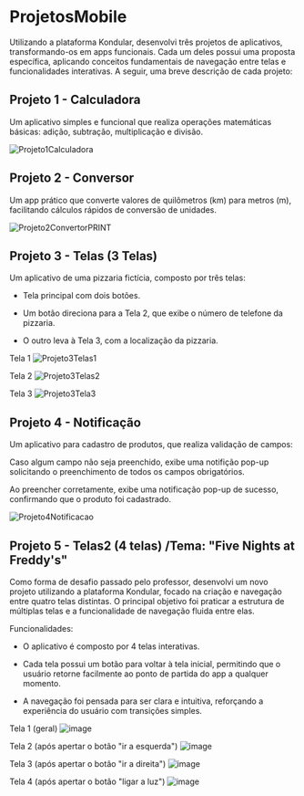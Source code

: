 # ProjetosMobile
Utilizando a plataforma Kondular, desenvolvi três projetos de aplicativos, transformando-os em apps funcionais. Cada um deles possui uma proposta específica, aplicando conceitos fundamentais de navegação entre telas e funcionalidades interativas. A seguir, uma breve descrição de cada projeto:

## Projeto 1 - Calculadora
Um aplicativo simples e funcional que realiza operações matemáticas básicas: adição, subtração, multiplicação e divisão.

![Projeto1Calculadora](https://github.com/user-attachments/assets/9f3fada9-5027-4094-b3e8-7fa54ab11b34)

## Projeto 2 - Conversor

Um app prático que converte valores de quilômetros (km) para metros (m), facilitando cálculos rápidos de conversão de unidades.

![Projeto2ConvertorPRINT](https://github.com/user-attachments/assets/d69c7f20-d127-47c6-9bcd-50c04577c8c6)

## Projeto 3 - Telas (3 Telas)
Um aplicativo de uma pizzaria fictícia, composto por três telas:

* Tela principal com dois botões.

* Um botão direciona para a Tela 2, que exibe o número de telefone da pizzaria.

* O outro leva à Tela 3, com a localização da pizzaria.


Tela 1 
![Projeto3Telas1](https://github.com/user-attachments/assets/761a1c65-e2eb-4fae-9e93-5c69599638e8)

Tela 2
![Projeto3Telas2](https://github.com/user-attachments/assets/af58e99f-36ce-45f6-9ce3-a642f267f0f7)

Tela 3
![Projeto3Tela3](https://github.com/user-attachments/assets/04324036-9c7b-4c58-b6e4-c53dfbcb48b9)

## Projeto 4 - Notificação
Um aplicativo para cadastro de produtos, que realiza validação de campos:

Caso algum campo não seja preenchido, exibe uma notifição pop-up solicitando o preenchimento de todos os campos obrigatórios.

Ao preencher corretamente, exibe uma notificação pop-up de sucesso, confirmando que o produto foi cadastrado.

![Projeto4Notificacao](https://github.com/user-attachments/assets/d76c2bd0-ffb8-4fb9-abed-92726b4ae3bd)

## Projeto 5 - Telas2 (4 telas)  /Tema: "Five Nights at Freddy's"
Como forma de desafio passado pelo professor, desenvolvi um novo projeto utilizando a plataforma Kondular, focado na criação e navegação entre quatro telas distintas. O principal objetivo foi praticar a estrutura de múltiplas telas e a funcionalidade de navegação fluida entre elas.

Funcionalidades:
* O aplicativo é composto por 4 telas interativas.

* Cada tela possui um botão para voltar à tela inicial, permitindo que o usuário retorne facilmente ao ponto de partida do app a qualquer momento.

* A navegação foi pensada para ser clara e intuitiva, reforçando a experiência do usuário com transições simples.

Tela 1 (geral)
![image](https://github.com/user-attachments/assets/bf832a46-e7a8-4f55-9491-2af3c597c0ff)

Tela 2 (após apertar o botâo "ir a esquerda")
![image](https://github.com/user-attachments/assets/5a96e61a-d6a0-4568-b7ad-a681db4be527)

Tela 3 (após apertar o botâo "ir a direita")
![image](https://github.com/user-attachments/assets/b255234e-2cb9-4cd6-926c-5e9e6511a3b5)

Tela 4 (após apertar o botâo "ligar a luz")
![image](https://github.com/user-attachments/assets/2a71c1b6-9cf1-4300-a454-20315f12edf5)






